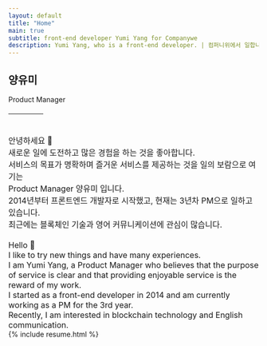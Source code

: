 ```yaml
---
layout: default
title: "Home"
main: true
subtitle: front-end developer Yumi Yang for Companywe
description: Yumi Yang, who is a front-end developer. | 컴퍼니위에서 일합니다.
---
```


<div class="intro-animation">
    <section class="explanation">
        <h1 class="intro">
        양유미
        </h1>
        <div style="margin-top: 8px;">Product Manager</div>
        <div style="border-bottom: 1px solid;
                    margin: 20px 0 40px;
                    width: 70px;"></div>
        <div class="intro" style="font-size: 16px;">
            안녕하세요 👋<br/>
            새로운 일에 도전하고 많은 경험을 하는 것을 좋아합니다.<br/>
            서비스의 목표가 명확하며 즐거운 서비스를 제공하는 것을 일의 보람으로 여기는<br/>
            Product Manager 양유미 입니다.<br/>
            2014년부터 <text class="highlighter-rouge">프론트엔드 개발자</text>로 시작했고, 현재는 3년차 <text class="highlighter-rouge">PM</text>으로 일하고 있습니다.<br/>
    		최근에는 블록체인 기술과 영어 커뮤니케이션에 관심이 많습니다.
    		<br/><br/>
            <div>
    		Hello 👋 <br/>
            I like to try new things and have many experiences.<br/>
            I am Yumi Yang, a Product Manager who believes that the purpose of service is clear and that providing enjoyable service is the reward of my work.<br/>
            I started as a front-end developer in 2014 and am currently working as a PM for the 3rd year.<br/>
            Recently, I am interested in blockchain technology and English communication.
            </div>
        </div>
    </section>

</div>
{% include resume.html %}
